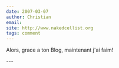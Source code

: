 ```yaml
---
date: 2007-03-07
author: Christian
email: 
site: http://www.nakedcellist.org
tags: comment
---
```


<p>Alors, grace a ton Blog, maintenant j'ai faim!</p>
---
